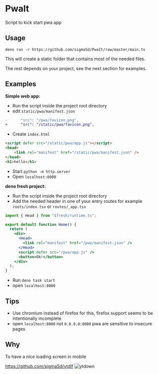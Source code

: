 # PwaIt

Script to kick start pwa app

## Usage

```
deno run -r https://github.com/sigmaSd/PwaIt/raw/master/main.ts
```

This will create a static folder that contains most of the needed files.

The rest depends on your project, see the next section for examples.

## Examples

**Simple web app:**

- Run the script inside the project root directory
- edit `static/pwa/manifest.json`

```diff
-      "src": "/pwa/favicon.png",
+      "src": "/static/pwa/favicon.png",
```

- Create `index.html`

```html
<script defer src="/static/pwa/app.js"></script>
<head>
    <link rel="manifest" href="/static/pwa/manifest.json" />
</head>
<h1>hello</h1>
```

- Start `python -m http.server`
- Open `localhost:8000`

**deno fresh project:**

- Run the script inside the project root directory
- Add the needed header in one of your entry routes for example
  `routs/index.tsx` or `routes/_app.tsx`

```jsx
import { Head } from "$fresh/runtime.ts";

export default function Home() {
  return (
    <div>
      <Head>
        <link rel="manifest" href="/pwa/manifest.json" />
      </Head>
      <script defer src="/pwa/app.js" />
      <button>Ok!</button>
    </div>
  );
}
```

- Run `deno task start`
- open `localhost:8000`

## Tips

- Use chromium instead of firefox for this, firefox support seems to be
  intentionally incomplete
- open `localhost:8000` not `0.0.0.0:8000` pwa are sensitive to insecure pages

## Why

To have a nice loading screen in mobile

https://github.com/sigmaSd/ytdlf
![ytdown](https://user-images.githubusercontent.com/22427111/194713700-d9b7a592-4165-4b3b-b5eb-f370785c1f22.png)
